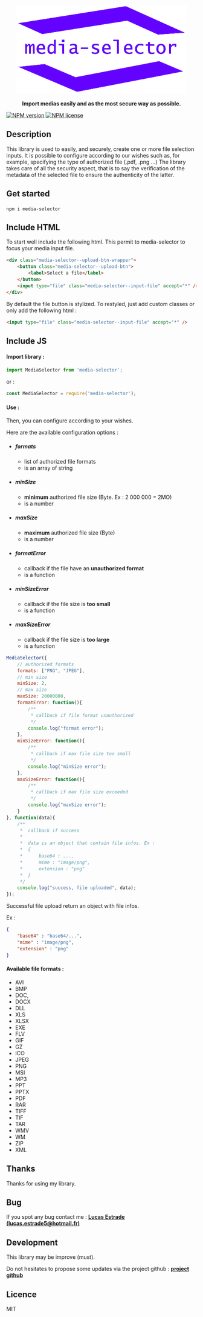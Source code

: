 <p align="center" >
    <img src="/assets/img/logo/media-selector-logo.png" alt="Media-selector"/>
</p>

<p align="center">
    <b>Import medias easily and as the most secure way as possible.</b>
</p>

[![NPM version](http://img.shields.io/npm/v/media-selector.svg?style=flat-square)](https://www.npmjs.org/package/media-selector) [![NPM license](http://img.shields.io/npm/l/media-selector.svg?style=flat-square)](https://www.npmjs.org/package/media-selector)

## Description

<p>
    This library is used to easily, and securely, create one or more file selection inputs.
    It is possible to configure according to our wishes such as, for example, specifying the type of authorized file (.pdf, .png ...)
    The library takes care of all the security aspect, that is to say the verification of the metadata of the selected file to ensure the authenticity of the latter.
</p>

## Get started

<p>
    <code>npm i media-selector</code>
</p>

## Include HTML

<p>
    To start well include the following html. This permit to media-selector to focus your media input file.
</p>

```html
<div class="media-selector--upload-btn-wrapper">
    <button class="media-selector--upload-btn">
        <label>Select a file</label>
    </button>
    <input type="file" class="media-selector--input-file" accept="*" />
</div>
```

<p>
    By default the file button is stylized. To restyled, just add custom classes or only add the following html :
</p>

```html
<input type="file" class="media-selector--input-file" accept="*" />
```

## Include JS

#### Import library :

```js
import MediaSelector from 'media-selector';
```

<p>
    or :
</p>

```js
const MediaSelector = require('media-selector');
```

#### Use :

<p>
    Then, you can configure according to your wishes.
</p>

<p>
    Here are the available configuration options :
</p>

- ##### formats
    - list of authorized file formats
    - is an array of string
- ##### minSize
    - **minimum** authorized file size (Byte. Ex : 2 000 000 = 2MO)
    - is a number
- ##### maxSize
    - **maximum** authorized file size (Byte)
    - is a number
- ##### formatError
    - callback if the file have an **unauthorized format**
    - is a function
- ##### minSizeError
    - callback if the file size is **too small**
    - is a function
- ##### maxSizeError
    - callback if the file size is **too large**
    - is a function

```js
MediaSelector({
    // authorized formats
    formats: ["PNG", "JPEG"],
    // min size
    minSize: 2,
    // max size
    maxSize: 20000000,
    formatError: function(){
        /**
         * callback if file format unauthorized
         */
        console.log("format error");
    },
    minSizeError: function(){
        /**
         * callback if max file size too small
         */
        console.log("minSize error");
    },
    maxSizeError: function(){
        /**
         * callback if max file size exceeded
         */
        console.log("maxSize error");
    }
}, function(data){
    /**
     *  callback if success
     * 
     *  data is an object that contain file infos. Ex :
     *  {
     *      base64 : ...,
     *      mime : "image/png",
     *      extension : "png"
     *  } 
     */
    console.log("success, file uploaded", data);
});
```

<p>
    Successful file upload return an object with file infos.
</p>
<p>
    Ex :
</p>

```json
{
    "base64" : "base64/...",
    "mime" : "image/png",
    "extension" : "png"
}
```

#### Available file formats :

- AVI
- BMP
- DOC,
- DOCX
- DLL
- XLS
- XLSX
- EXE
- FLV
- GIF
- GZ
- ICO
- JPEG
- PNG
- MSI
- MP3
- PPT
- PPTX
- PDF
- RAR
- TIFF
- TIF
- TAR
- WMV
- WM
- ZIP
- XML

## Thanks

<p>
    Thanks for using my library.
</p>

## Bug

If you spot any bug contact me : **[Lucas Estrade (lucas.estrade5@hotmail.fr)](mailto:lucas.estrade5@hotmail.fr)**

## Development

<p>
    This library may be improve (must).
</p>
    
Do not hesitates to propose some updates via the project github : **[project github](https://github.com/lucasestrade/media-selector)**

## Licence

<p>
    MIT
</p>